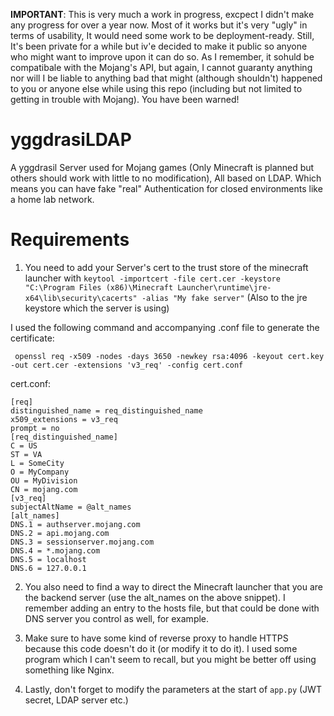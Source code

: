 **IMPORTANT**: This is very much a work in progress, excpect I didn't make any progress for over a year now. Most of it works but it's very "ugly" in terms of usability, It would need some work to be deployment-ready. Still, It's been private for a while but iv'e decided to make it public so anyone who might want to improve upon it can do so.
As I remember, it sohuld be compatibale with the Mojang's API, but again, I cannot guaranty anything nor will I be liable to anything bad that might (although shouldn't) happened to you or anyone else while using this repo (including but not limited to getting in trouble with Mojang). You have been warned!

# yggdrasiLDAP
A yggdrasil Server used for Mojang games (Only Minecraft is planned but others should work with little to no modification), All based on LDAP. Which means you can have fake "real" Authentication for closed environments like a home lab network.

# Requirements
1. You need to add your Server's cert to the trust store of the minecraft launcher with
`keytool -importcert -file cert.cer -keystore "C:\Program Files (x86)\Minecraft Launcher\runtime\jre-x64\lib\security\cacerts" -alias "My fake server"`
(Also to the jre keystore which the server is using)

I used the following command and accompanying .conf file to generate the certificate:
```
 openssl req -x509 -nodes -days 3650 -newkey rsa:4096 -keyout cert.key -out cert.cer -extensions 'v3_req' -config cert.conf
 ```
 
 cert.conf:
 ```
 [req]
distinguished_name = req_distinguished_name
x509_extensions = v3_req
prompt = no
[req_distinguished_name]
C = US
ST = VA
L = SomeCity
O = MyCompany
OU = MyDivision
CN = mojang.com
[v3_req]
subjectAltName = @alt_names
[alt_names]
DNS.1 = authserver.mojang.com
DNS.2 = api.mojang.com
DNS.3 = sessionserver.mojang.com
DNS.4 = *.mojang.com
DNS.5 = localhost
DNS.6 = 127.0.0.1
```

2. You also need to find a way to direct the Minecraft launcher that you are the backend server (use the alt_names on the above snippet). I remember adding an entry to the hosts file, but that could be done with DNS server you control as well, for example.

3. Make sure to have some kind of reverse proxy to handle HTTPS because this code doesn't do it (or modify it to do it). I used some program which I can't seem to recall, but you might be better off using something like Nginx.

4. Lastly, don't forget to modify the parameters  at the start of `app.py` (JWT secret, LDAP server etc.)
